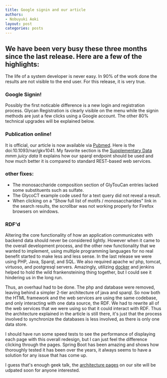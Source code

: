 ```yaml
---
title: Google signin and our article
authors:
- Nobuyuki Aoki
layout: post
categories: posts
---
```

## We have been very busy these three months since the last release.  Here are a few of the highlights:

The life of a system developer is never easy.  In 90% of the work done the results are not visible to the end user.  For this release, it is very true.

### Google Signin!

Possibly the first noticable difference is a new login and registration process.  Glycan Registration is clearly visible on the menu while the signin methods are just a few clicks using a Google account.  The other 80% technical upgrades will be explained below.

### Publication online!

It is official, our article is now available via [Pubmed](http://www.ncbi.nlm.nih.gov/pubmed/26476458).  Here is the doi:10.1093/nar/gkv1041.  My favorite section is the [Supplementary Data](http://nar.oxfordjournals.org/content/suppl/2015/10/15/gkv1041.DC1) *mmm juicy data*  It explains how our sparql endpoint should be used and how much better it is compared to standard REST-based web services.

### other fixes:

* The monosaccharide composition section of GlyTouCan entries lacked some substituents such as sulfate.
* The GlycoCT example code used for a text query did not reveal a result.
* When clicking on a "Show full list of motifs / monosaccharides" link in the search results, the scrollbar was not working properly for Firefox browsers on windows.

### RDF'd

Altering the core functionality of how an application communicates with backend data should never be considered lightly.  However when it came to the overall development process, and the other new functionality that we wanted to implement, using multiple programming languages for no real benefit started to make less and less sense.  In the last release we were using PHP, Java, Sparql, and SQL.  We also required apache w/ php, tomcat, virtuoso, and postgresql servers.  Amazingly, utilizing [docker](http://docker.io) and jenkins helped to hold the wild frankensteining thing together, but I could see it hindering us in the long run.

Thus, an overhaul had to be done.  The php and database were removed, leaving behind a simpler 2-tier architecture of java and sparql.  So now both the HTML framework and the web services are using the same codebase, and only interacting with one data source, the RDF.  We had to rewrite all of the web services that we were using so that it could interact with RDF.  Thus the architecture explained in the article is still there, it's just that the process involved to synchronize the databases is less involved, as there is only one data store.

I should have run some speed tests to see the performance of displaying each page with this overall redesign, but I can just feel the difference clicking through the pages.  Spring Boot has been amazing and shows how thoroughly tested it has been over the years, it always seems to have a solution for any issue that has come up.

I guess that's enough geek talk, the [architecture pages](http://code.glytoucan.org/system/) on our site will be udpated soon for anyone interested.
